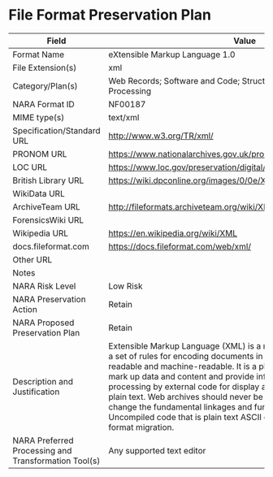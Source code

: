 # File Format Preservation Plan
  | Field | Value |
  | ----------- | ----------- |
  | Format Name | eXtensible Markup Language 1.0 | 
| File Extension(s) | xml | 
| Category/Plan(s) | Web Records; Software and Code; Structured Data; Textual and Word Processing | 
| NARA Format ID | NF00187 | 
| MIME type(s) | text/xml | 
| Specification/Standard URL | <http://www.w3.org/TR/xml/> | 
| PRONOM URL | <https://www.nationalarchives.gov.uk/pronom/fmt/101> | 
| LOC URL | <https://www.loc.gov/preservation/digital/formats/fdd/fdd000263.shtml> | 
| British Library URL | <https://wiki.dpconline.org/images/0/0e/XML_Assessment_v1.3.pdf> | 
| WikiData URL |  | 
| ArchiveTeam URL | <http://fileformats.archiveteam.org/wiki/XML> | 
| ForensicsWiki URL |  | 
| Wikipedia URL | <https://en.wikipedia.org/wiki/XML> | 
| docs.fileformat.com | <https://docs.fileformat.com/web/xml/> | 
| Other URL |  | 
| Notes |  | 
| NARA Risk Level | Low Risk | 
| NARA Preservation Action | Retain | 
| NARA Proposed Preservation Plan | Retain | 
| Description and Justification | Extensible Markup Language (XML) is a markup language that defines a set of rules for encoding documents in a format that is both human-readable and machine-readable. It is a plain text file that can be use to mark up data and content and provide information necessary for processing by external code for display and discovery. XML files are plain text. Web archives should never be migrated, as that would change the fundamental linkages and functionality of web objects. Uncompiled code that is plain text ASCII or Unicode does not require format migration. | 
| NARA Preferred Processing and Transformation Tool(s) | Any supported text editor | 
